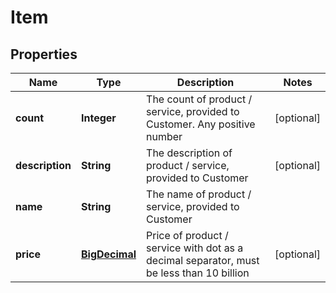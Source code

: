 
# Item

## Properties
Name | Type | Description | Notes
------------ | ------------- | ------------- | -------------
**count** | **Integer** | The count of product / service, provided to Customer. Any positive number |  [optional]
**description** | **String** | The description of product / service, provided to Customer |  [optional]
**name** | **String** | The name of product / service, provided to Customer | 
**price** | [**BigDecimal**](BigDecimal.md) | Price of product / service with dot as a decimal separator, must be less than 10 billion |  [optional]



